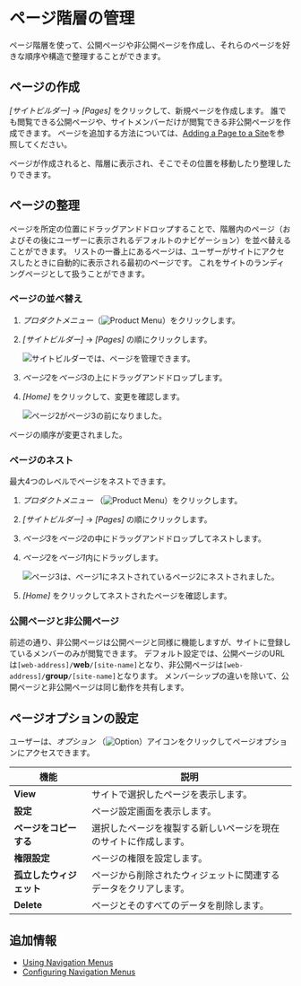 # ページ階層の管理

ページ階層を使って、公開ページや非公開ページを作成し、それらのページを好きな順序や構造で整理することができます。

## ページの作成

*[サイトビルダー]* → *[Pages]* をクリックして、新規ページを作成します。 誰でも閲覧できる公開ページや、サイトメンバーだけが閲覧できる非公開ページを作成できます。 ページを追加する方法については、[Adding a Page to a Site](../creating-pages/adding-pages/adding-a-page-to-a-site.md)を参照してください。

ページが作成されると、階層に表示され、そこでその位置を移動したり整理したりできます。

## ページの整理

ページを所定の位置にドラッグアンドドロップすることで、階層内のページ（およびその後にユーザーに表示されるデフォルトのナビゲーション）を並べ替えることができます。 リストの一番上にあるページは、ユーザーがサイトにアクセスしたときに自動的に表示される最初のページです。 これをサイトのランディングページとして扱うことができます。

### ページの並べ替え

1.  *プロダクトメニュー*（![Product Menu](../../images/icon-product-menu.png)）をクリックします。

2.  *[サイトビルダー]* → *[Pages]* の順にクリックします。

    ![サイトビルダーでは、ページを管理できます。](./managing-page-hierarchies/images/01.png)

3.  *ページ2*を*ページ3*の上にドラッグアンドドロップします。

4.  *[Home]* をクリックして、変更を確認します。

    ![ページ2がページ3の前になりました。](./managing-page-hierarchies/images/02.png)

ページの順序が変更されました。

### ページのネスト

最大4つのレベルでページをネストできます。

1.  *プロダクトメニュー* （![Product Menu](../../images/icon-product-menu.png)）をクリックします。

2.  *[サイトビルダー]* → *[Pages]* の順にクリックします。

3.  *ページ3*を*ページ2*の中にドラッグアンドドロップしてネストします。

4.  *ページ2*を*ページ1*内にドラッグします。

    ![ページ3は、ページ1にネストされているページ2にネストされました。](./managing-page-hierarchies/images/03.png)

5.  *[Home]* をクリックしてネストされたページを確認します。

### 公開ページと非公開ページ

前述の通り、非公開ページは公開ページと同様に機能しますが、サイトに登録しているメンバーのみが閲覧できます。 デフォルト設定では、公開ページのURLは`[web-address]/`**web**`/[site-name]`となり、非公開ページは`[web-address]/`**group**`/[site-name]`となります。 メンバーシップの違いを除いて、公開ページと非公開ページは同じ動作を共有します。

## ページオプションの設定

ユーザーは、*オプション* （![Option](../../images/icon-options.png)）アイコンをクリックしてページオプションにアクセスできます。

| 機能             | 説明                               |
| -------------- | -------------------------------- |
| **View**       | サイトで選択したページを表示します。               |
| **設定**         | ページ設定画面を表示します。                   |
| **ページをコピーする**  | 選択したページを複製する新しいページを現在のサイトに作成します。 |
| **権限設定**       | ページの権限を設定します。                    |
| **孤立したウィジェット** | ページから削除されたウィジェットに関連するデータをクリアします。 |
| **Delete**     | ページとそのすべてのデータを削除します。             |

## 追加情報

  - [Using Navigation Menus](./using-navigation-menus.md)
  - [Configuring Navigation Menus](./configuring-navigation-menus.md)
